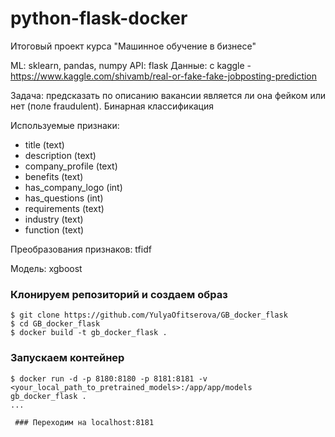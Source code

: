 # python-flask-docker
Итоговый проект курса "Машинное обучение в бизнесе"

ML: sklearn, pandas, numpy
API: flask
Данные: с kaggle - https://www.kaggle.com/shivamb/real-or-fake-fake-jobposting-prediction

Задача: предсказать по описанию вакансии является ли она фейком или нет (поле fraudulent). Бинарная классификация

Используемые признаки:

- title (text)
- description (text)
- company_profile (text)
- benefits (text)
- has_company_logo (int)
- has_questions (int)
- requirements (text)
- industry (text)
- function (text)


Преобразования признаков: tfidf

Модель: xgboost

### Клонируем репозиторий и создаем образ
```
$ git clone https://github.com/YulyaOfitserova/GB_docker_flask
$ cd GB_docker_flask
$ docker build -t gb_docker_flask .
```

### Запускаем контейнер

```
$ docker run -d -p 8180:8180 -p 8181:8181 -v <your_local_path_to_pretrained_models>:/app/app/models 
gb_docker_flask .
...

 ### Переходим на localhost:8181
